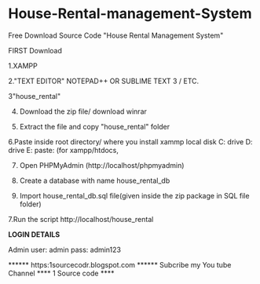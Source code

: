 # House-Rental-management-System

Free Download Source Code "House Rental Management System"

FIRST Download

1.XAMPP

2."TEXT EDITOR" NOTEPAD++ OR SUBLIME TEXT 3 / ETC.

3"house_rental"

4. Download the zip file/ download winrar

5. Extract the file and copy "house_rental" folder

6.Paste inside root directory/ where you install xammp local disk C: drive D: drive E: paste: (for xampp/htdocs, 

7. Open PHPMyAdmin (http://localhost/phpmyadmin)

8. Create a database with name house_rental_db

6. Import house_rental_db.sql file(given inside the zip package in SQL file folder)

7.Run the script http://localhost/house_rental

**LOGIN DETAILS** 

Admin
user: admin
pass: admin123

****** https:1sourcecodr.blogspot.com ******
Subcribe my You tube Channel **** 1 Source code ****
